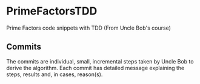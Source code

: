 # PrimeFactorsTDD
Prime Factors code snippets with TDD (From Uncle Bob's course)

## Commits  
The commits are individual, small, incremental steps taken by Uncle Bob to derive the algorithm. Each commit has detailed message explaining 
the steps, results and, in cases, reason(s).
